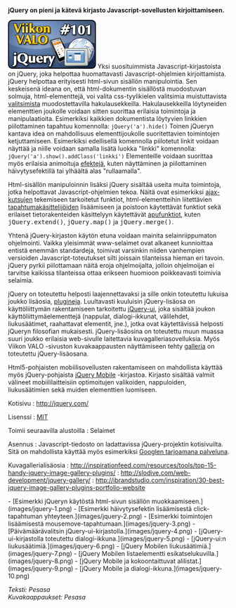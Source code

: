 <!--
Title: 2x49 jQuery - Viikon VALO #101
Date: 2012/12/02
Pageimage: valo101-jquery.png
Tags: Selaimet,Ohjelmointi
-->

**jQuery on pieni ja kätevä kirjasto Javascript-sovellusten
kirjoittamiseen.**

![](images/valo101-jquery.png "fig:valo101-jquery.png") Yksi suosituimmista
Javascript-kirjastoista on jQuery, joka helpottaa huomattavasti
Javascript-ohjelmien kirjoittamista. jQuery helpottaa erityisesti
html-sivun sisällön manipulointia. Sen keskeisenä ideana on, että
html-dokumentin sisällöstä muodostuvan solmuja, html-elementtejä, voi
valita css-tyylikielen valitsimia muistuttavista
[valitsimista](http://api.jquery.com/category/selectors/)
muodostettavilla hakulausekkeilla. Hakulausekkeilla löytyneiden
elementtien joukolle voidaan sitten suorittaa erilaisia toimintoja ja
manipulaatioita. Esimerkiksi kaikkien dokumentista löytyvien linkkien
piilottaminen tapahtuu komennolla:
`jQuery('a').hide()`
Toinen jQueryn
kantava idea on mahdollisuus elementtijoukolle suoritettavien
toimintojen ketjuttamiseen. Esimerkiksi edellisellä komennolla
piilotetut linkit voidaan näyttää ja niille voidaan samalla lisätä
luokka "linkki" komennolla:
`jQuery('a').show().addClass('linkki')`
Elementeille voidaan suorittaa myös erilaisia animoituja
[efektejä](http://api.jquery.com/category/effects/), kuten näyttäminen
ja piilottaminen häivytysefektillä tai ylhäältä alas "rullaamalla".

Html-sisällön manipuloinnin lisäksi jQuery sisältää useita muita
toimintoja, jotka helpottavat Javascript-ohjelmien tekoa. Näitä ovat
esimerkiksi [ajax-kutsujen](http://api.jquery.com/category/ajax/)
tekemiseen tarkoitetut funktiot, html-elementteihin liitettävien
[tapahtumakäsittelijöiden](http://api.jquery.com/category/events/)
lisäämiseen ja poistoon käytettävät funktiot sekä erilaiset
tietorakenteiden käsittelyyn käytettävät
[apufunktiot](http://api.jquery.com/category/utilities/), kuten
<tt>jQuery.extend()</tt>, <tt>jQuery.map()</tt> ja <tt>jQuery.merge()</tt>.

Yhtenä jQuery-kirjaston käytön etuna voidaan mainita selainriippumaton
ohjelmointi. Vaikka yleisimmät www-selaimet ovat alkaneet kunnioittaa
entistä enemmän standardeja, toimivat varsinkin niiden vanhempien
versioiden Javascript-toteutukset silti joissain tilanteissa hieman eri
tavoin. jQuery pyrkii piilottamaan näitä eroja ohjelmoijalta, jolloin
ohjelmoijan ei tarvitse kaikissa tilanteissa ottaa erikseen huomioon
poikkeavasti toimivia selaimia.

jQuery on toteutettu helposti laajennettavaksi ja sille onkin toteutettu
lukuisa joukko lisäosia,
[plugineja](http://archive.plugins.jquery.com/). Luultavasti kuuluisin
jQuery-lisäosa on käyttöliittymän rakentamiseen tarkoitettu
[jQuery-ui](http://jqueryui.com/), joka sisältää joukon
käyttöliittymäelementtejä (nappulat, dialogi-ikkunat, välilehdet,
liukusäätimet, raahattavat elementit, jne.), jotka ovat käytettävissä
helposti jQueryn filosofian mukaisesti. jQuery-lisäosina on toteutettu
muun muassa suuri joukko erilaisia web-sivulle laitettavia
kuvagalleriasovelluksia. Myös Viikon VALO -sivuston kuvakaappausten
näyttämiseen tehty [galleria](https://github.com/pesasa/psgallery) on
toteutettu jQuery-lisäosana.

Html5-pohjaisten mobiilisovellusten rakentamiseen on mahdollista käyttää
myös jQuery-pohjaista [jQuery Mobile](http://jquerymobile.com/)
-kirjastoa. Kirjasto sisältää valmiit välineet mobiililaitteisiin
optimoitujen valikoiden, nappuloiden, liukusäätimien sekä muiden
elementtien luomiseen.

Kotisivu
:   <http://jquery.com/>

Lisenssi
:   [MIT](https://github.com/jquery/jquery/blob/master/MIT-LICENSE.txt)

Toimii seuraavilla alustoilla
:   Selaimet

Asennus
:   Javascript-tiedosto on ladattavissa jQuery-projektin kotisivuilta.
    Sitä on mahdollista käyttää myös esimerkiksi [Googlen tarjoamana
    palveluna](https://developers.google.com/speed/libraries/devguide#jquery).

Kuvagallerialisäosia
:   <http://inspirationfeed.com/resources/tools/top-15-handy-jquery-image-gallery-plugins/>
:   <http://slodive.com/web-development/jquery-gallery/>
:   <http://ibrandstudio.com/inspiration/30-best-jquery-image-gallery-plugins-portfolio-website>

<div class="psgallery" markdown="1">
-   [Esimerkki jQueryn käytöstä html-sivun sisällön
    muokkaamiseen.](images/jquery-1.png)
-   [Esimerkki häivytysefektin lisäämisestä click-tapahtuman
    yhteyteen.](images/jquery-2.png)
-   [Esimerkki toimintojen lisäämisestä
    mousemove-tapahtumaan.](images/jquery-3.png)
-   [Päivämäärävalitsin jQuery-ui-kirjastolla.](images/jquery-4.png)
-   [jQuery-ui-kirjastolla toteutettu
    dialogi-ikkuna.](images/jquery-5.png)
-   [jQuery-ui:n liukusäätimiä.](images/jquery-6.png)
-   [jQuery Mobilen liukusäätimiä.](images/jquery-7.png)
-   [jQuery Mobilen listaelementti
    esikatselukuvilla.](images/jquery-8.png)
-   [jQuery Mobile ja kokoontaittuvat alilistat.](images/jquery-9.png)
-   [jQuery Mobile ja dialogi-ikkuna.](images/jquery-10.png)
</div>

*Teksti: Pesasa* <br />
*Kuvakaappaukset: Pesasa*
